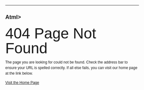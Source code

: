 ---
Atml><head><title>404 Page Not Found</title><style>body{margin:0;padding:30px;font:12px/1.5
  Helvetica,Arial,Verdana,sans-serif;}h1{margin:0;font-size:48px;font-weight:normal;line-height:48px;}strong{display:inline-block;width:65px;}</style></head><body><h1>404
  Page Not Found</h1><p>The page you are looking for could not be found. Check the
  address bar to ensure your URL is spelled correctly. If all else fails, you can
  visit our home page at the link below.</p><a href="/">Visit the Home Page</a></body></html>
---